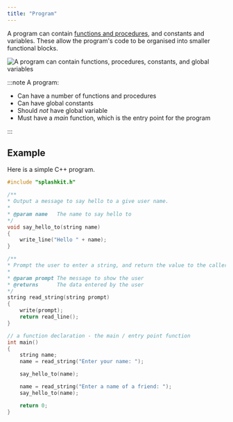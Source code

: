 ```yaml
---
title: "Program"
---
```


A program can contain [functions and procedures](./01-0-functions-and-procedures), and constants and variables. These allow the program's code to be organised into smaller functional blocks.

![A program can contain functions, procedures, constants, and global variables](../1-concepts/images/program-idea.png "A program can contain functions, procedures, constants, and global variables")

:::note
A program:

- Can have a number of functions and procedures
- Can have global constants
- Should *not* have global variable
- Must have a *main* function, which is the entry point for the program

:::

## Example

Here is a simple C++ program.

```cpp
#include "splashkit.h"

/**
* Output a message to say hello to a give user name.
*
* @param name   The name to say hello to
*/
void say_hello_to(string name)
{
    write_line("Hello " + name);
}

/**
* Prompt the user to enter a string, and return the value to the caller.
*
* @param prompt The message to show the user
* @returns      The data entered by the user
*/
string read_string(string prompt)
{
    write(prompt);
    return read_line();
}

// a function declaration - the main / entry point function
int main()
{
    string name;
    name = read_string("Enter your name: ");

    say_hello_to(name);

    name = read_string("Enter a name of a friend: ");
    say_hello_to(name);

    return 0;
}
```

